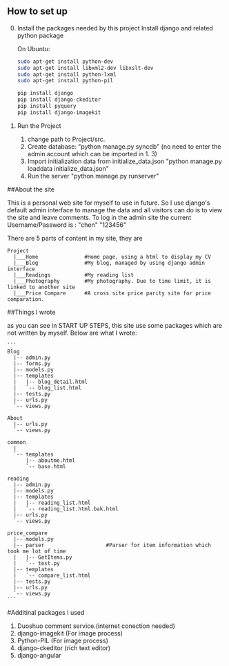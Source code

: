## How to set up

0.  Install the packages needed by this project
	Install django and related python package

	On Ubuntu:
    ```sh
	sudo apt-get install python-dev
	sudo apt-get install libxml2-dev libxslt-dev
	sudo apt-get install python-lxml
	sudo apt-get install python-pil
    ```
        
    ```sh
    pip install django
    pip install django-ckeditor
    pip install pyquery
    pip install django-imagekit
    ```



1. Run the Project
	1. change path to Project/src.
	1. Create database:
		"python manage.py syncdb"
		(no need to enter the admin account which can be imported in 1. 3)
	1. Import initialization data from initialize_data.json
		"python manage.py loaddata initialize_data.json"
	1. Run the server
		"python manage.py runserver"



##About the site

   This is a personal web site for myself to use in future. So I use django's default
 admin interface to manage the data and all visitors can do is to view the site and
 leave comments.
   To log in the admin site the current Username/Password is : "chen" "123456"

   There are 5 parts of content in my site, they are
   ```
   Project
     |___Home				#Home page, using a html to display my CV
     |___Blog				#My blog, managed by using django admin	interface
     |___Readings			#My reading list
     |___Photography		#My photography. Due to time limit, it is linked to another site
     |___Price Compare		#A cross site price parity site for price comparation.
   ```


##Things I wrote

  as you can see in START UP STEPS, this site use some packages which are not written by myself.
Below are what I wrote:

    ```
	Blog
      |-- admin.py
      |-- forms.py
      |-- models.py
      |-- templates
      |   |-- blog_detail.html
      |   `-- blog_list.html
      |-- tests.py
      |-- urls.py
      `-- views.py

    About
	  |-- urls.py
	  `-- views.py

	common
	  |
	  `-- templates
    	  |-- aboutme.html
    	  `-- base.html

    reading
	  |-- admin.py
	  |-- models.py
	  |-- templates
	  |   |-- reading_list.html
	  |   `-- reading_list.html.bak.html
	  |-- urls.py
	  `-- views.py

	price_compare
	  |-- models.py
	  |-- parser					#Parser for item information which took me lot of time
	  |   |-- GetItems.py
	  |   `-- test.py
	  |-- templates
	  |   `-- compare_list.html
	  |-- tests.py
	  |-- urls.py
	  `-- views.py
    ```

#Additinal packages I used

1. Duoshuo comment service.(internet conection needed)
2. django-imagekit	(For image process)
3. Python-PIL	  (For image process)
4. django-ckeditor (rich text editor)
5. django-angular



